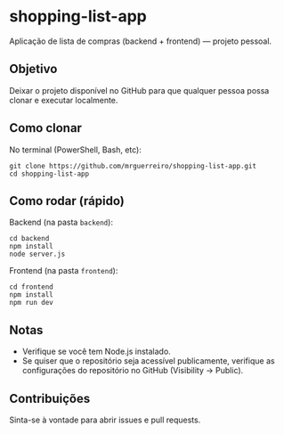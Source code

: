 # shopping-list-app

Aplicação de lista de compras (backend + frontend) — projeto pessoal.

Objetivo
--
Deixar o projeto disponível no GitHub para que qualquer pessoa possa clonar e executar localmente.

Como clonar
--
No terminal (PowerShell, Bash, etc):

    git clone https://github.com/mrguerreiro/shopping-list-app.git
    cd shopping-list-app

Como rodar (rápido)
--
Backend (na pasta `backend`):

    cd backend
    npm install
    node server.js

Frontend (na pasta `frontend`):

    cd frontend
    npm install
    npm run dev

Notas
--
- Verifique se você tem Node.js instalado.
- Se quiser que o repositório seja acessível publicamente, verifique as configurações do repositório no GitHub (Visibility -> Public).

Contribuições
--
Sinta-se à vontade para abrir issues e pull requests.
